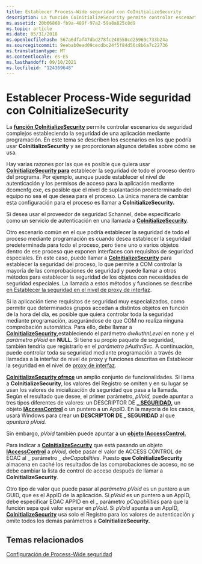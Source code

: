 ```yaml
---
title: Establecer Process-Wide seguridad con CoInitializeSecurity
description: La función CoInitializeSecurity permite controlar escenarios de seguridad complejos estableciendo la seguridad de una aplicación mediante programación.
ms.assetid: 20b66868-fb9a-489f-97a2-59a8a825c8d9
ms.topic: article
ms.date: 05/31/2018
ms.openlocfilehash: 567a6dfaf47dbd278fc248558cd25969c733b24a
ms.sourcegitcommit: 9eebab0ead09cecdbc24f5f84d56c8b6a7c22736
ms.translationtype: MT
ms.contentlocale: es-ES
ms.lasthandoff: 09/10/2021
ms.locfileid: "124369648"
---
```

# <a name="setting-process-wide-security-with-coinitializesecurity"></a>Establecer Process-Wide seguridad con CoInitializeSecurity

La [**función CoInitializeSecurity**](/windows/desktop/api/combaseapi/nf-combaseapi-coinitializesecurity) permite controlar escenarios de seguridad complejos estableciendo la seguridad de una aplicación mediante programación. En este tema se describen los escenarios en los que podría usar **CoInitializeSecurity** y se proporcionan algunos detalles sobre cómo se usa.

Hay varias razones por las que es posible que quiera usar [**CoInitializeSecurity para**](/windows/desktop/api/combaseapi/nf-combaseapi-coinitializesecurity) establecer la seguridad de todo el proceso dentro del programa. Por ejemplo, aunque puede establecer el nivel de autenticación y los permisos de acceso para la aplicación mediante dcomcnfg.exe, es posible que el nivel de suplantación predeterminado del equipo no sea el que desea para el proceso. La única manera de cambiar esta configuración para el proceso es llamar a **CoInitializeSecurity.**

Si desea usar el proveedor de seguridad Schannel, debe especificarlo como un servicio de autenticación en una llamada a [**CoInitializeSecurity**](/windows/desktop/api/combaseapi/nf-combaseapi-coinitializesecurity).

Otro escenario común en el que podría establecer la seguridad de todo el proceso mediante programación es cuando desea establecer la seguridad predeterminada para todo el proceso, pero tiene uno o varios objetos dentro de ese proceso que exponen interfaces con requisitos de seguridad especiales. En este caso, puede llamar a [**CoInitializeSecurity**](/windows/desktop/api/combaseapi/nf-combaseapi-coinitializesecurity) para establecer la seguridad del proceso, lo que permite a COM controlar la mayoría de las comprobaciones de seguridad y puede llamar a otros métodos para establecer la seguridad de los objetos con necesidades de seguridad especiales. La llamada a estos métodos y funciones se describe [en Establecer la seguridad en el nivel de proxy de interfaz](setting-security-at-the-interface-proxy-level.md).

Si la aplicación tiene requisitos de seguridad muy especializados, como permitir que determinados grupos accedan a distintos objetos en función de la hora del día, es posible que quiera controlar toda la seguridad mediante programación, asegurándose de que COM no realiza ninguna comprobación automática. Para ello, debe llamar a [**CoInitializeSecurity,**](/windows/desktop/api/combaseapi/nf-combaseapi-coinitializesecurity)estableciendo el parámetro *dwAuthnLevel* en none y el *parámetro pVoid* en **NULL.** Si tiene su propio paquete de seguridad, también tendría que registrarlo en el *parámetro pAuthnSvc.* A continuación, puede controlar toda su seguridad mediante programación a través de llamadas a la interfaz de nivel de proxy y funciones descritas en Establecer la seguridad en el nivel de [proxy de interfaz](setting-security-at-the-interface-proxy-level.md).

[**CoInitializeSecurity ofrece**](/windows/desktop/api/combaseapi/nf-combaseapi-coinitializesecurity) un amplio conjunto de funcionalidades. Si llama a **CoInitializeSecurity**, los valores del Registro se omiten y en su lugar se usan los valores de inicialización de seguridad que pasa a la llamada. Según el resultado que desee, el primer parámetro, *pVoid,* puede apuntar a tres tipos diferentes de valores: un DESCRIPTOR DE [**\_ SEGURIDAD,**](/windows/desktop/api/winnt/ns-winnt-security_descriptor) un objeto [**IAccessControl**](/windows/desktop/api/IAccess/nn-iaccess-iaccesscontrol) o un puntero a un AppID. En la mayoría de los casos, usará Windows para crear un **DESCRIPTOR DE \_ SEGURIDAD** al que *apuntará pVoid.*

Sin embargo, *pVoid* también puede apuntar a un [**objeto IAccessControl.**](/windows/desktop/api/IAccess/nn-iaccess-iaccesscontrol)

Para indicar a [**CoInitializeSecurity**](/windows/desktop/api/combaseapi/nf-combaseapi-coinitializesecurity) que está pasando un objeto [**IAccessControl**](/windows/desktop/api/IAccess/nn-iaccess-iaccesscontrol) a *pVoid,* debe pasar el valor de ACCESS CONTROL de EOAC al \_ parámetro \_ *dwCapabilities.* Puesto **que CoInitializeSecurity** almacena en caché los resultados de las comprobaciones de acceso, no se debe cambiar la lista de control de acceso después de llamar a **CoInitializeSecurity**.

Otro tipo de valor que puede pasar al *parámetro pVoid* es un puntero a un GUID, que es el AppID de la aplicación. Si *pVoid* es un puntero a un AppID, debe especificar EOAC APPID en el \_ parámetro *pCapabilities* para que la función sepa qué valor esperar en *pVoid*. Si *pVoid* apunta a un AppID, [**CoInitializeSecurity**](/windows/desktop/api/combaseapi/nf-combaseapi-coinitializesecurity) usa solo el Registro para los valores de autenticación y omite todos los demás parámetros a **CoInitializeSecurity.**

## <a name="related-topics"></a>Temas relacionados

<dl> <dt>

[Configuración de Process-Wide seguridad](setting-processwide-security.md)
</dt> </dl>

 

 